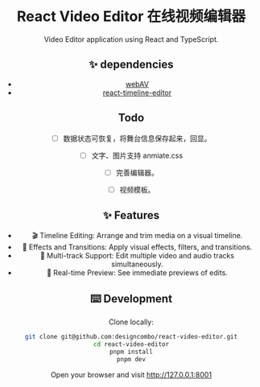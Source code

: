 
<h1 align="center">React Video Editor 在线视频编辑器</h1>

<div align="center">
Video Editor application using React and TypeScript.

## ✨ dependencies
* [webAV](https://github.com/bilibili/WebAV)
* [react-timeline-editor](https://zdarcy.com/) 

## Todo

- [ ] 数据状态可恢复，将舞台信息保存起来，回显。
- [ ] 文字、图片支持 anmiate.css
- [ ] 完善编辑器。
- [ ] 视频模板。


## ✨ Features

- 🎬 Timeline Editing: Arrange and trim media on a visual timeline.
- 🌟 Effects and Transitions: Apply visual effects, filters, and transitions.
- 🔀 Multi-track Support: Edit multiple video and audio tracks simultaneously.
- 👀 Real-time Preview: See immediate previews of edits.

## ⌨️ Development

Clone locally:

```bash
git clone git@github.com:designcombo/react-video-editor.git
cd react-video-editor
pnpm install
pnpm dev
```

Open your browser and visit http://127.0.0.1:8001 

